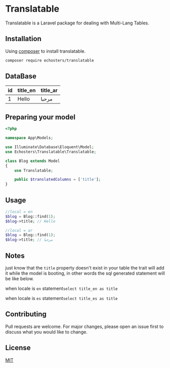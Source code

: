# Translatable
Translatable is a Laravel package for dealing with Multi-Lang Tables.

## Installation

Using [composer](https://getcomposer.org/) to install translatable.

```bash
composer require echosters/translatable
```
## DataBase

| id  | title_en | title_ar | 
| ------------- | ------------- | ------------- |
| 1  | Hello  | مرحبا | 

## Preparing your model
```php
<?php

namespace App\Models;

use Illuminate\Database\Eloquent\Model;
use Echosters\Translatable\Translatable;

class Blog extends Model
{
    use Translatable;

    public $translatedColumns = ['title'];
}
```
## Usage

```php
//local = en
$blog = Blog::find(1);
$blog->title; // Hello

//local = ar
$blog = Blog::find(1);
$blog->title; // مرحبا
```

## Notes
just know that the ```title``` property doesn't exist in your table the trait will add it while the model is booting,
in other words the sql generated statement will be like below.

when locale is ```en``` statement```select title_en as title```

when locale is ```es``` statement```select title_es as title```

## Contributing
Pull requests are welcome. For major changes, please open an issue first to discuss what you would like to change.


## License
[MIT](https://choosealicense.com/licenses/mit/)
